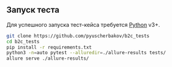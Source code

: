 
## Запуск теста

Для успешного запуска тест-кейса требуется  [Python](https://www.python.org/) v3+.


```sh
git clone https://github.com/pyuscherbakov/b2c_tests
cd b2c_tests
pip install -r requirements.txt 
python3 -n=auto pytest --alluredir=./allure-results tests/
allure serve ./allure-results/
```
